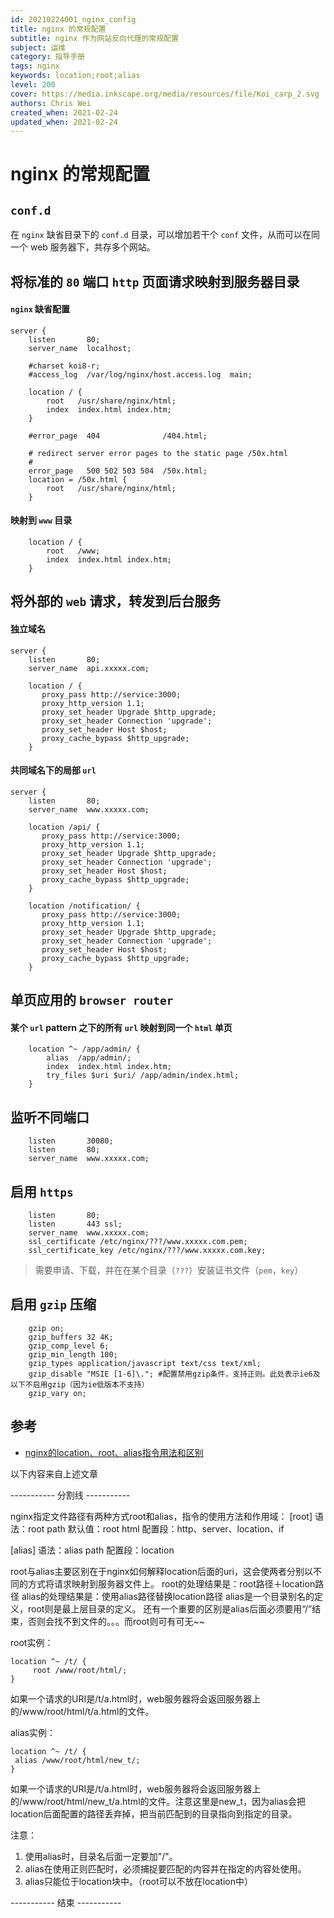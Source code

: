 ```yaml
---
id: 20210224001_nginx_config
title: nginx 的常规配置
subtitle: nginx 作为网站反向代理的常规配置
subject: 运维
category: 指导手册
tags: nginx
keywords: location;root;alias
level: 200
cover: https://media.inkscape.org/media/resources/file/Koi_carp_2.svg
authors: Chris Wei
created_when: 2021-02-24
updated_when: 2021-02-24
---
```


# nginx 的常规配置

## `conf.d`

在 `nginx` 缺省目录下的 `conf.d` 目录，可以增加若干个 `conf` 文件，从而可以在同一个 web 服务器下，共存多个网站。

## 将标准的 `80` 端口 `http` 页面请求映射到服务器目录

#### `nginx` 缺省配置

```
server {
    listen       80;
    server_name  localhost;

    #charset koi8-r;
    #access_log  /var/log/nginx/host.access.log  main;

    location / {
        root   /usr/share/nginx/html;
        index  index.html index.htm;
    }

    #error_page  404              /404.html;

    # redirect server error pages to the static page /50x.html
    #
    error_page   500 502 503 504  /50x.html;
    location = /50x.html {
        root   /usr/share/nginx/html;
    }
```

#### 映射到 `www` 目录
```
    location / {
        root   /www;
        index  index.html index.htm;
    }
```

## 将外部的 `web` 请求，转发到后台服务

#### 独立域名

```
server {
    listen       80;
    server_name  api.xxxxx.com;

    location / {
       proxy_pass http://service:3000;
       proxy_http_version 1.1;
       proxy_set_header Upgrade $http_upgrade;
       proxy_set_header Connection 'upgrade';
       proxy_set_header Host $host;
       proxy_cache_bypass $http_upgrade;
    }
```

#### 共同域名下的局部 `url`

```
server {
    listen       80;
    server_name  www.xxxxx.com;

    location /api/ {
       proxy_pass http://service:3000;
       proxy_http_version 1.1;
       proxy_set_header Upgrade $http_upgrade;
       proxy_set_header Connection 'upgrade';
       proxy_set_header Host $host;
       proxy_cache_bypass $http_upgrade;
    }

    location /notification/ {
       proxy_pass http://service:3000;
       proxy_http_version 1.1;
       proxy_set_header Upgrade $http_upgrade;
       proxy_set_header Connection 'upgrade';
       proxy_set_header Host $host;
       proxy_cache_bypass $http_upgrade;
    }

```

## 单页应用的 `browser router` 

#### 某个 `url` pattern 之下的所有 `url` 映射到同一个 `html` 单页

```
    location ^~ /app/admin/ {
        alias  /app/admin/;
        index  index.html index.htm;
        try_files $uri $uri/ /app/admin/index.html;
    }
```

## 监听不同端口

```
    listen       30080;
    listen       80;
    server_name  www.xxxxx.com;
```

## 启用 `https`

```
    listen       80;
    listen       443 ssl;
    server_name  www.xxxxx.com;
    ssl_certificate /etc/nginx/???/www.xxxxx.com.pem;
    ssl_certificate_key /etc/nginx/???/www.xxxxx.com.key;
```

> 需要申请、下载，并在在某个目录（`???`）安装证书文件（`pem`，`key`）

## 启用 `gzip` 压缩

```
    gzip on;
    gzip_buffers 32 4K;
    gzip_comp_level 6;
    gzip_min_length 100;
    gzip_types application/javascript text/css text/xml;
    gzip_disable "MSIE [1-6]\."; #配置禁用gzip条件，支持正则。此处表示ie6及以下不启用gzip（因为ie低版本不支持）
    gzip_vary on;
```

## 参考

- [nginx的location、root、alias指令用法和区别](https://www.nginx.cn/4658.html)

以下内容来自上述文章

----------- 分割线 -----------

nginx指定文件路径有两种方式root和alias，指令的使用方法和作用域：
[root]
语法：root path
默认值：root html
配置段：http、server、location、if

[alias]
语法：alias path
配置段：location

root与alias主要区别在于nginx如何解释location后面的uri，这会使两者分别以不同的方式将请求映射到服务器文件上。
root的处理结果是：root路径＋location路径
alias的处理结果是：使用alias路径替换location路径
alias是一个目录别名的定义，root则是最上层目录的定义。
还有一个重要的区别是alias后面必须要用“/”结束，否则会找不到文件的。。。而root则可有可无~~

root实例：

```
location ^~ /t/ {
     root /www/root/html/;
}
```

如果一个请求的URI是/t/a.html时，web服务器将会返回服务器上的/www/root/html/t/a.html的文件。

alias实例：

```
location ^~ /t/ {
 alias /www/root/html/new_t/;
}
```

如果一个请求的URI是/t/a.html时，web服务器将会返回服务器上的/www/root/html/new_t/a.html的文件。注意这里是new_t，因为alias会把location后面配置的路径丢弃掉，把当前匹配到的目录指向到指定的目录。

注意：
1. 使用alias时，目录名后面一定要加"/"。
3. alias在使用正则匹配时，必须捕捉要匹配的内容并在指定的内容处使用。
4. alias只能位于location块中。（root可以不放在location中）

----------- 结束 -----------
